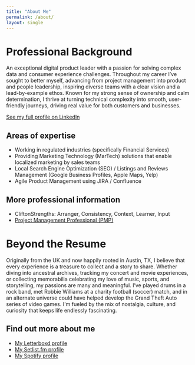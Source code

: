 ```yaml
---
title: "About Me"
permalink: /about/
layout: single
---
```


# Professional Background
An exceptional digital product leader with a passion for solving complex data and consumer experience challenges. Throughout my career I’ve sought to better myself, advancing from project management into product and people leadership, inspiring diverse teams with a clear vision and a lead-by-example ethos. Known for my strong sense of ownership and calm determination, I thrive at turning technical complexity into smooth, user-friendly journeys, driving real value for both customers and businesses.

[See my full profile on LinkedIn](https://www.linkedin.com/in/richardcrew/)

## Areas of expertise
- Working in regulated industries (specifically Financial Services)
- Providing Marketing Technology (MarTech) solutions that enable localized marketing by sales teams
- Local Search Engine Optimization (SEO) / Listings and Reviews Management (Google Business Profiles, Apple Maps, Yelp)
- Agile Product Management using JIRA / Confluence

## More professional information
- CliftonStrengths: Arranger, Consistency, Context, Learner, Input
- [Project Management Professional (PMP)](https://www.credly.com/badges/6d86d2ae-6eea-4a69-bace-4b14409a350e/public_url)

# Beyond the Resume
Originally from the UK and now happily rooted in Austin, TX, I believe that every experience is a treasure to collect and a story to share. Whether diving into ancestral archives, tracking my concert and movie experiences, or collecting memorabilia celebrating my love of music, sports, and storytelling, my passions are many and meaningful. I’ve played drums in a rock band, met Robbie Williams at a charity football (soccer) match, and in an alternate universe could have helped develop the Grand Theft Auto series of video games. I'm fueled by the mix of nostalgia, culture, and curiosity that keeps life endlessly fascinating.

## Find out more about me
- [My Letterboxd profile](https://letterboxd.com/richardcrew/)
- [My Setlist.fm profile](https://www.setlist.fm/user/richardcrew)
- [My Spotify profile](https://open.spotify.com/user/richc80?si=c599718181294b9e)
